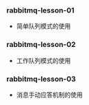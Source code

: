 ### rabbitmq-lesson-01

- 简单队列模式的使用

### rabbitmq-lesson-02

- 工作队列模式的使用

### rabbitmq-lesson-03

- 消息手动应答机制的使用
